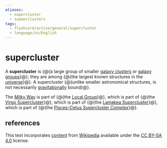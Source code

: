 ```yaml
---
aliases:
  - supercluster
  - supeerclusters
tags:
  - flashcard/active/general/supercluster
  - language/in/English
---
```


# supercluster

A __supercluster__ is {@{a large group of smaller [galaxy clusters](galaxy%20cluster.md) or [galaxy groups](galaxy%20group.md)}@}; they are among {@{the largest known structures in the [universe](universe.md)}@}. A supercluster {@{unlike smaller astronomical structures, is not necessarily [gravitationally](gravity.md) bound}@}. <!--SR:!2025-01-21,152,310!2025-07-01,282,330!2025-04-16,219,319-->

The [Milky Way](Milky%20Way.md) is part of {@{the [Local Group](Local%20Group.md)}@}, which is part of {@{the [Virgo Supercluster](Virgo%20Supercluster.md)}@}, which is part of {@{the [Laniakea Supercluster](Laniakea%20Supercluster.md)}@}, which is part of {@{the [Pisces–Cetus Supercluster Complex](Pisces–Cetus%20Supercluster%20Complex.md)}@}. <!--SR:!2025-02-25,180,310!2025-01-28,144,290!2025-02-06,150,290!2025-01-20,154,310-->

## references

This text incorporates [content](https://en.wikipedia.org/wiki/supercluster) from [Wikipedia](Wikipedia.md) available under the [CC BY-SA 4.0](https://creativecommons.org/licenses/by-sa/4.0/) license.
